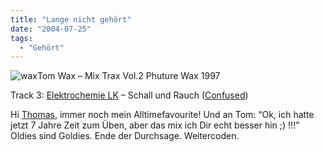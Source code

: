 ```yaml
---
title: "Lange nicht gehört"
date: "2004-07-25"
tags:
  - "Gehört"
---
```


![wax](/img/webpropaganda/wax-150x150.jpg)Tom Wax – Mix Trax Vol.2 Phuture Wax 1997

Track 3: [Elektrochemie LK](http://www.laut.de/wortlaut/artists/s/schumacher_thomas/) – Schall und Rauch ([Confused](http://www.confused-recordings.de/))

Hi [Thomas](http://www.teknoscape.com.au/gallery/details.php?image_id=160&sessionid=e2a8d5e68bab5f5078768965d8c36074), immer noch mein Alltimefavourite! Und an Tom: “Ok, ich hatte jetzt 7 Jahre Zeit zum Üben, aber das mix ich Dir echt besser hin ;) !!!” Oldies sind Goldies. Ende der Durchsage. Weitercoden.
